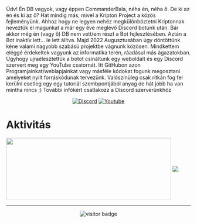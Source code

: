 Üdv!
Én DB vagyok, vagy éppen CommanderBala, néha én, néha ő.
De ki az én és ki az ő?
Hát mindig más, mivel a Kripton Project a közös fejleményünk. Ahhoz hogy ne legyen nehéz megkülönböztetni Kriptonnak neveztük el magunkat a már egy éve meglévő Discord botunk után. Bár akkor még én (vagy ő) DB nem vett/em részt a Bot fejlesztésében.
Aztán a Bot inaktív lett... le lett álítva.
Majd 2022 Augusztusában úgy döntöttünk kéne valami nagyobb szabású projektbe vágnunk közösen. Mindkettem eléggé érdekeltek vagyunk az informatika terén, ráadásul más ágazatokban. 
Úgyhogy ujraélesztettük a botot csináltunk egy weboldalt és egy Discord szervert meg egy YouTube csatornát. 
Itt GitHubon azon Programjainkat/weblapjainkat vagy másféle kódokat fogunk megosztani amelyeket nyilt forráskódúnak tervezünk. 
Valószínüleg csak ritkán fog fel kerülni esetleg egy egy tutoriál szembpontjából anyag de hát jobb ha van mintha nincs ;)
További infókért csatlakozz a Discord szerverünkhöz

<p align="center">
  <a href="x"><img alt="Discord" title="Discord" src="https://img.shields.io/badge/-Discord-7289DA?style=for-the-badge&logo=discord&logoColor=white"/></a>
  <a href="https://www.youtube.com/@kriptonhungary"><img alt="Youtube" title="Youtube" src="https://img.shields.io/badge/-Youtube-FF0000?style=for-the-badge&logo=youtube&logoColor=white"/></a>
</p>

# Aktivitás

<a style="text-decoration: none;" href="https://www.youtube.com/@kriptonhungary">
  <img width=450 height=170 align="center" src="https://github-readme-stats.vercel.app/api?username=Kripton-Official&theme=midnight-purple&show_icons=true&bg_color=0D1117&hide_border=true" />
</a>

<a href="https://www.youtube.com/@kriptonhungary">
  <img align="center" src="https://github-readme-stats.vercel.app/api/top-langs/?username=Kripton-Official&theme=midnight-purple&layout=compact&bg_color=0D1117&hide_border=true" />
</a>

<hr>

<p align='center'>
  <img src="https://visitor-badge.glitch.me/badge?page_id=Kripton-Official" alt="visitor badge"/>
</p>
<!---
Kripton-Official/Kripton-Official is a ✨ special ✨ repository because its `README.md` (this file) appears on your GitHub profile.
You can click the Preview link to take a look at your changes.
--->
